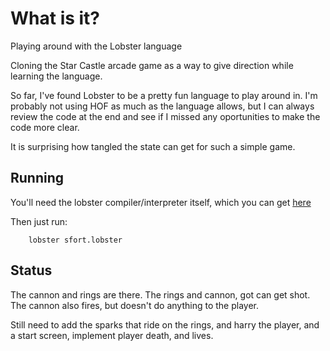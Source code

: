 # What is it?

Playing around with the Lobster language

Cloning the Star Castle arcade game as a way to 
give direction while learning the language.

So far, I've found Lobster to be a pretty fun
language to play around in.  I'm probably not
using HOF as much as the language allows, but
I can always review the code at the end and
see if I missed any oportunities to make the code
more clear.

It is surprising how tangled the state can get
for such a simple game.

## Running

You'll need the lobster compiler/interpreter itself, 
which you can get [here](https://github.com/aardappel/lobster)

Then just run:

		lobster sfort.lobster


## Status

The cannon and rings are there. The rings and cannon, 
got can get shot.  The cannon also fires, but doesn't
do anything to the player.

Still need to add the sparks that ride on the rings, 
and harry the player, and a start screen, implement player
death, and lives.

